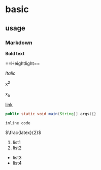 # basic

## usage

### Markdown

**Bold text**

==Heightlight==

*Italic*

x<sup>2</sup>

x<sub>a</sub>

[link]()

```java
public static void main(String[] args){}
```

`inline code`

$\frac{latex}{2}$

1. list1
2. list2

- list3
- list4

<html><Br><Br></html>
